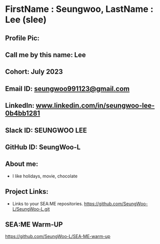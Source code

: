 # FirstName : Seungwoo, LastName : Lee (slee) 
## Profile Pic: 
## Call me by this name: Lee
## Cohort: July 2023
## Email ID: seungwoo991123@gmail.com 
## LinkedIn: www.linkedin.com/in/seungwoo-lee-0b4bb1281
## Slack ID: SEUNGWOO LEE
## GitHub ID: SeungWoo-L
## About me: 
- I like holidays, movie, chocolate
## Project Links:
- Links to your SEA:ME repositories.
https://github.com/SeungWoo-L/SeungWoo-L.git
## SEA:ME Warm-UP
https://github.com/SeungWoo-L/SEA-ME-warm-up
